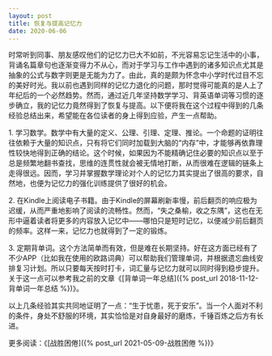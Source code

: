 ```yaml
---
layout: post
title: 恢复与提高记忆力
date: 2020-06-06
---
```


时常听到同事、朋友感叹他们的记忆力已大不如前，不光容易忘记生活中的小事，背诵名篇章句也逐渐变得力不从心，而对于学习与工作中遇到的诸多知识点尤其是抽象的公式与数字则更是无能为力了。由此，真的是颇为怀念中小学时代过目不忘的美好时光。我以前也遇到同样的记忆力退化的问题，那时觉得可能真的是人上了年纪后的一个必然趋势。然而，通过近几年坚持数学学习、背英语单词等习惯的逐步确立，我的记忆力竟然得到了恢复与提高。以下便将我在这个过程中得到的几条经验总结出来，希望能在各位读者的身上得到应验，产生一点帮助。

1\. 学习数学。数学中有大量的定义、公理、引理、定理、推论。一个命题的证明往往依赖于大量的知识点，只有将它们同时加载到大脑的“内存”中，才能够再依靠理性较快地得到正确的结论。这个时候，如果因为不能精确记住必要的知识点以至于总是频繁地翻书查找，思维的连贯性就会被无情地打断，从而很难在逻辑的链条上走得很远。因而，学习并掌握数学理论对个人的记忆力其实提出了很高的要求，自然地，也便为记忆力的强化训练提供了很好的机会。

2\. 在Kindle上阅读电子书籍。由于Kindle的屏幕刷新率慢，前后翻页的响应极为迟缓，从而严重地影响了阅读的流畅性。然而，“失之桑榆，收之东隅”，这也在无形中逼着读者将更多的内容放入记忆中——哪怕只是短时记忆，以便减少前后翻页的频率。这样一来，记忆力也就得到了一定的锻炼。

3\. 定期背单词。这个方法简单而有效，但是难在长期坚持。好在这方面已经有了不少APP（比如我在使用的欧路词典）可以帮助我们管理单词，并根据遗忘曲线安排复习计划。所以只要每天按时打卡，词汇量与记忆力就可以同时得到稳步提升。关于这一点可以参考我之前的文章《[背单词一年总结]({% post_url 2018-11-12-背单词一年总结 %})》。

以上几条经验其实共同地证明了一点：“生于忧患，死于安乐”。当一个人面对不利的条件，身处不舒服的环境，其实恰恰是对自身最好的磨炼，千锤百炼之后方有长进。

更多阅读：《[战胜困倦]({% post_url 2021-05-09-战胜困倦 %})》
